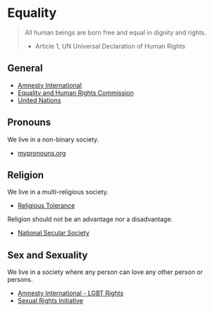 # Equality
> All human beings are born free and equal in dignity and rights.
> - Article 1, UN Universal Declaration of Human Rights

## General
- [Amnesty International](https://www.amnesty.org/)
- [Equality and Human Rights Commission](https://equalityhumanrights.com/)
- [United Nations](https://www.un.org/)

## Pronouns
We live in a non-binary society.
- [mypronouns.org](https://www.mypronouns.org/)

## Religion
We live in a multi-religious society.
- [Religious Tolerance](http://www.religioustolerance.org/)

Religion should not be an advantage nor a disadvantage.
- [National Secular Society](https://www.secularism.org.uk/)

## Sex and Sexuality
We live in a society where any person can love any other person or persons.
- [Amnesty International - LGBT Rights](https://www.amnesty.org/en/what-we-do/discrimination/lgbt-rights/)
- [Sexual Rights Initiative](https://sexualrightsinitiative.com/)